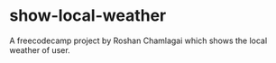 # show-local-weather
A freecodecamp project by Roshan Chamlagai which shows the local weather of user.
